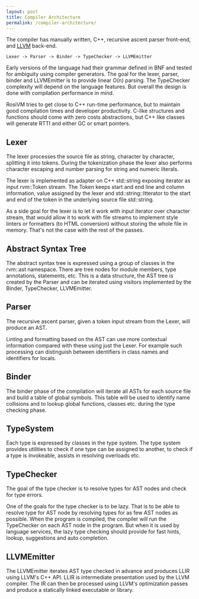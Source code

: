 ```yaml
---
layout: post
title: Compiler Architecture
permalink: /compiler-architecture/
---
```


The compiler has manually written, C++, recursive ascent parser front-end, and [LLVM](https://llvm.org) back-end.

```
Lexer -> Parser -> Binder -> TypeChecker -> LLVMEmitter
```

Early versions of the language had their grammar defined in BNF and tested for ambiguity using compiler generators. The goal for the lexer, parser, binder and LLVMEmitter is to provide linear O(n) parsing. The TypeChecker complexity will depend on the language features. But overall the design is done with compilation performance in mind.

RosiVM tries to get close to C++ run-time performance, but to maintain good compilation times and developer productivity. C-like structures and functions should come with zero costs abstractions, but C++ like classes will generate RTTI and either GC or smart pointers.

## Lexer

The lexer processes the source file as string, character by character, splitting it into tokens. During the tokenization phase the lexer also performs character escaping and number parsing for string and numeric literals.

The lexer is implemented as adapter on C++ std::string exposing iterator as input rvm::Token stream. The Token keeps start and end line and column information, value assigned by the lexer and std::string::Itterator to the start and end of the token in the underlying source file std::string.

As a side goal for the lexer is to let it work with input iterator over character stream, that would allow it to work with file streams to implement style linters or formatters (to HTML conversion) without storing the whole file in memory. That's not the case with the rest of the passes.

## Abstract Syntax Tree

The abstract syntax tree is expressed using a group of classes in the rvm::ast namespace. There are tree nodes for module members, type annotations, statements, etc. This is a data structure, the AST tree is created by the Parser and can be iterated using visitors implemented by the Binder, TypeChecker, LLVMEmitter.

## Parser

The recursive ascent parser, given a token input stream from the Lexer, will produce an AST.

Linting and formatting based on the AST can use more contextual information compared with these using just the Lexer. For example such processing can distinguish between identifiers in class names and identifiers for locals.

## Binder

The binder phase of the compilation will iterate all ASTs for each source file and build a table of global symbols. This table will be used to identify name collisions and to lookup global functions, classes etc. during the type checking phase.

## TypeSystem

Each type is expressed by classes in the type system. The type system provides utilities to check if one type can be assigned to another, to check if a type is invokeable, assists in resolving overloads etc.

## TypeChecker

The goal of the type checker is to resolve types for AST nodes and check for type errors.

One of the goals for the type checker is to be lazy. That is to be able to resolve type for AST node by resolving types for as few AST nodes as possible. When the program is compiled, the compiler will run the TypeChecker on each AST node in the program. But when it is used by language services, the lazy type checking should provide for fast hints, lookup, suggestions and auto completion.

## LLVMEmitter

The LLVMEmitter iterates AST type checked in advance and produces LLIR using LLVM's C++ API. LLIR is intermediate presentation used by the LLVM compiler. The IR can then be processed using LLVM's optimization passes and produce a statically linked executable or library.
